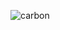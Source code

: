 ![carbon](https://user-images.githubusercontent.com/69057084/165416711-95f0dec5-b816-4306-9bde-f9ea9adaee7e.png)
